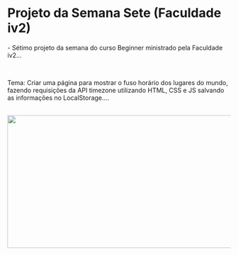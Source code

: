 # Projeto da Semana Sete (Faculdade iv2)

<p> - Sétimo projeto da semana do curso Beginner ministrado pela Faculdade iv2... </p> <br>      
<p> Tema: Criar uma página para mostrar o fuso horário dos lugares do mundo, fazendo requisições da API timezone utilizando HTML, CSS e JS salvando as informações no LocalStorage.... </p> <br>

<img src="https://github.com/NemesioFVF/Projeto-da-Semana-Sete/blob/main/Projeto%20da%20Semana%20Sete/img/p7gif.gif?raw=true" width="660" height="300" />
